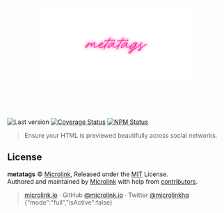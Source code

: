 <h1 align="center">
  <br>
  <img style="width: 350px; margin:3rem 0 1.5rem;" src="/static/banner.png" alt="metatags">
  <br>
  <br>
</h1>

![Last version](https://img.shields.io/github/tag/microlinkhq/metatags.svg?style=flat-square)
[![Coverage Status](https://img.shields.io/coveralls/microlinkhq/metatags.svg?style=flat-square)](https://coveralls.io/github/microlinkhq/metatags)
[![NPM Status](https://img.shields.io/npm/dm/metatags.svg?style=flat-square)](https://www.npmjs.org/package/metatags)

> Ensure your HTML is previewed beautifully across social networks.

## License

**metatags** © [Microlink](https://microlink.io), Released under the [MIT](https://github.com/microlinkhq/metatags/blob/master/LICENSE.md) License.<br>
Authored and maintained by [Microlink](https://microlink.io) with help from [contributors](https://github.com/microlinkhq/metatags/contributors).

> [microlink.io](https://microlink.io) · GitHub [@microlink.io](https://github.com/microlinkhq) · Twitter [@microlinkhq](https://twitter.com/microlinkhq)
{"mode":"full","isActive":false}
